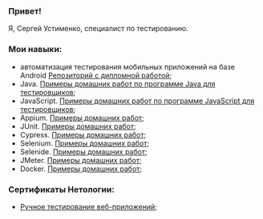 ### Привет!

Я, Сергей Устименко, специалист по тестированию.

### Мои навыки:
- автоматизация тестирования мобильных приложений на базе Android [Репозиторий с дипломной работой](github.com/QA-USV/My_Final_Project);
- Java. [Примеры домашних работ по программе Java для тестировщиков](); 
- JavaScript. [Примеры домашних работ по программе JavaScript для тестировщиков](); 
- Appium. [Примеры домашних работ]();
- JUnit. [Примеры домашних работ]();
- Cypress. [Примеры домашних работ]();
- Selenium. [Примеры домашних работ]();
- Selenide. [Примеры домашних работ]();
- JMeter. [Примеры домашних работ]();
- Docker. [Примеры домашних работ]();

### Сертификаты Нетологии:

- [Ручное тестирование веб-приложений](Certificate_Performance_Testing.pdf);


